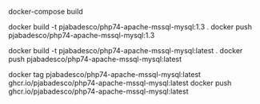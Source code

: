 docker-compose build

docker build -t pjabadesco/php74-apache-mssql-mysql:1.3 .
docker push pjabadesco/php74-apache-mssql-mysql:1.3

docker build -t pjabadesco/php74-apache-mssql-mysql:latest .
docker push pjabadesco/php74-apache-mssql-mysql:latest

docker tag pjabadesco/php74-apache-mssql-mysql:latest ghcr.io/pjabadesco/php74-apache-mssql-mysql:latest
docker push ghcr.io/pjabadesco/php74-apache-mssql-mysql:latest
